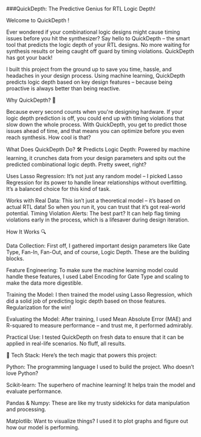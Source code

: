 ###QuickDepth: The Predictive Genius for RTL Logic Depth!

Welcome to QuickDepth !

Ever wondered if your combinational logic designs might cause timing issues before you hit the synthesizer? Say hello to QuickDepth – the smart tool that predicts the logic depth of your RTL designs. No more waiting for synthesis results or being caught off guard by timing violations. QuickDepth has got your back!

I built this project from the ground up to save you time, hassle, and headaches in your design process. Using machine learning, QuickDepth predicts logic depth based on key design features – because being proactive is always better than being reactive.

Why QuickDepth? 🤔

Because every second counts when you're designing hardware. If your logic depth prediction is off, you could end up with timing violations that slow down the whole process. With QuickDepth, you get to predict those issues ahead of time, and that means you can optimize before you even reach synthesis. How cool is that?

What Does QuickDepth Do? 🛠️
Predicts Logic Depth: Powered by machine learning, it crunches data from your design parameters and spits out the predicted combinational logic depth. Pretty sweet, right?

Uses Lasso Regression: It’s not just any random model – I picked Lasso Regression for its power to handle linear relationships without overfitting. It’s a balanced choice for this kind of task.

Works with Real Data: This isn’t just a theoretical model – it’s based on actual RTL data! So when you run it, you can trust that it’s got real-world potential.
Timing Violation Alerts: The best part? It can help flag timing violations early in the process, which is a lifesaver during design iteration.

How It Works 🔍

Data Collection: First off, I gathered important design parameters like Gate Type, Fan-In, Fan-Out, and of course, Logic Depth. These are the building blocks.

Feature Engineering: To make sure the machine learning model could handle these features, I used Label Encoding for Gate Type and scaling to make the data more digestible.

Training the Model: I then trained the model using Lasso Regression, which did a solid job of predicting logic depth based on those features. Regularization for the win!

Evaluating the Model: After training, I used Mean Absolute Error (MAE) and R-squared to measure performance – and trust me, it performed admirably.

Practical Use: I tested QuickDepth on fresh data to ensure that it can be applied in real-life scenarios. No fluff, all results.


🔧 Tech Stack:
Here’s the tech magic that powers this project:

Python: The programming language I used to build the project. Who doesn’t love Python? 


Scikit-learn: The superhero of machine learning! It helps train the model and evaluate performance.

Pandas & Numpy: These are like my trusty sidekicks for data manipulation and processing. 

Matplotlib: Want to visualize things? I used it to plot graphs and figure out how our model is performing.
